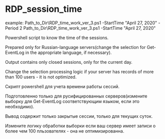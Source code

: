 # RDP_session_time

example: 
Path_to_Dir\RDP_time_work_ver_3.ps1 -StartTime "April 27, 2020" -Period 2
Path_to_Dir\RDP_time_work_ver_3.ps1 -StartTime "April 27, 2020"

Powershell script to know the time of the sessions.

Prepared only for Russian-language servers(change the selection for Get-EventLog in the appropriate language, if necessary).

Output contains only closed sessions, only for the current day.

Change the selection processing logic if your server has records of more than 100 users - it is not optimized.




Скрипт powershell для учета времени работы сессий. 

Подготовленно только для русифицированных серверов(измените выборку для Get-EventLog соответствующим языком, если это необходимо). 

Вывод содержит только закрытые сессии, только для текущих суток.

Измените логику обработки выборки если ваш сервер имеет записи о более чем 100 пльзователях - она не оптимизированна.
